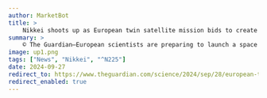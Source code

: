 ```yaml
---
author: MarketBot
title: >
    Nikkei shoots up as European twin satellite mission bids to create total solar eclipse on demand
summary: >
    © The Guardian—European scientists are preparing to launch a space mission that has been designed to create total eclipses of the sun on demand.
image: up1.png
tags: ["News", "Nikkei", "^N225"]
date: 2024-09-27
redirect_to: https://www.theguardian.com/science/2024/sep/28/european-twin-satellite-mission-bids-to-create-total-solar-eclipse-on-demand
redirect_enabled: true
---
```


